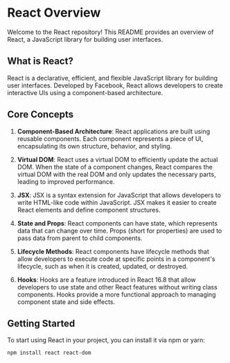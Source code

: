 # React Overview

Welcome to the React repository! This README provides an overview of React, a JavaScript library for building user interfaces.

## What is React?

React is a declarative, efficient, and flexible JavaScript library for building user interfaces. Developed by Facebook, React allows developers to create interactive UIs using a component-based architecture.

## Core Concepts

1. **Component-Based Architecture**: React applications are built using reusable components. Each component represents a piece of UI, encapsulating its own structure, behavior, and styling.

2. **Virtual DOM**: React uses a virtual DOM to efficiently update the actual DOM. When the state of a component changes, React compares the virtual DOM with the real DOM and only updates the necessary parts, leading to improved performance.

3. **JSX**: JSX is a syntax extension for JavaScript that allows developers to write HTML-like code within JavaScript. JSX makes it easier to create React elements and define component structures.

4. **State and Props**: React components can have state, which represents data that can change over time. Props (short for properties) are used to pass data from parent to child components.

5. **Lifecycle Methods**: React components have lifecycle methods that allow developers to execute code at specific points in a component's lifecycle, such as when it is created, updated, or destroyed.

6. **Hooks**: Hooks are a feature introduced in React 16.8 that allow developers to use state and other React features without writing class components. Hooks provide a more functional approach to managing component state and side effects.

## Getting Started

To start using React in your project, you can install it via npm or yarn:
```bash
npm install react react-dom
